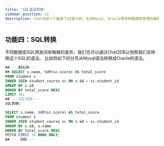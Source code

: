 ```yaml
---
title: 'SQL语法转换'
sidebar_position: 11
description: Chat2DB一个集成了AI能力的、支持Mysql、Oracle等多种数据库管理的数据库客户端工具
---
```


## 功能四：SQL转换
不同数据库SQL预发间有略微的差异，我们也可以通过Chat2DB让他帮我们去转换这个SQL的语法。
比如将如下的分页从Mysql语法转换成Oracle的语法。

```sql
## ---BEGIN---
## SELECT s.name, SUM(sc.score) AS total_score
FROM student s
INNER JOIN student_course sc ON s.id = sc.student_id
GROUP BY s.id
ORDER BY total_score DESC
LIMIT 10;
## ---SQL转换:---
SQL转换:

SELECT s.name, SUM(sc.score) AS total_score
FROM student s
INNER JOIN student_course sc ON s.id = sc.student_id
GROUP BY s.id, s.name
ORDER BY total_score DESC
FETCH FIRST 10 ROWS ONLY;
## --- END ---
```